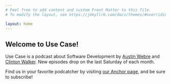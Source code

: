 ```yaml
---
# Feel free to add content and custom Front Matter to this file.
# To modify the layout, see https://jekyllrb.com/docs/themes/#overriding-theme-defaults

layout: home
---
```

## Welcome to Use Case!
Use Case is a podcast about Software Development by [Austin Webre](https://twitter.com/austinwebre) and [Clinton Walker](https://twitter.com/clintonjwalker). New episodes drop on the last Saturday of each month.

Find us in your favorite podcatcher by visiting [our Anchor page](https://anchor.fm/use-case), and be sure to subscribe!